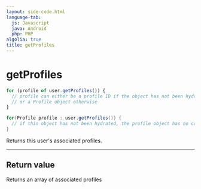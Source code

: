 ```yaml
---
layout: side-code.html
language-tab:
  js: Javascript
  java: Android
  php: PHP
algolia: true
title: getProfiles
---
```


# getProfiles

```js
for (profile of user.getProfiles()) {
  // profile can either be a profile ID if the object has not been hydrated,
  // or a Profile object otherwise
}
```

```java
for(Profile profile : user.getProfiles()) {
  // if this object has not been hydrated, the profile object has no content
}
```

Returns this user's associated profiles.

---

## Return value

Returns an array of associated profiles
